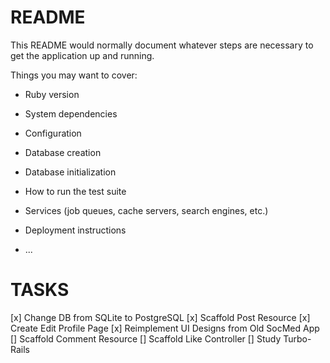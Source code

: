 # README

This README would normally document whatever steps are necessary to get the
application up and running.

Things you may want to cover:

- Ruby version

- System dependencies

- Configuration

- Database creation

- Database initialization

- How to run the test suite

- Services (job queues, cache servers, search engines, etc.)

- Deployment instructions

- ...

# TASKS

[x] Change DB from SQLite to PostgreSQL
[x] Scaffold Post Resource
[x] Create Edit Profile Page
[x] Reimplement UI Designs from Old SocMed App
[] Scaffold Comment Resource
[] Scaffold Like Controller
[] Study Turbo-Rails
